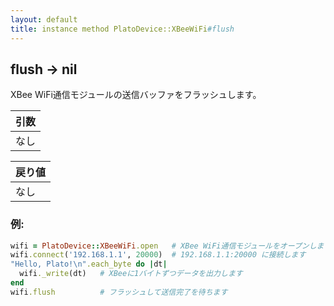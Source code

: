 ```yaml
---
layout: default
title: instance method PlatoDevice::XBeeWiFi#flush
---
```


## flush -> nil

XBee WiFi通信モジュールの送信バッファをフラッシュします。  

|引数|
|:--|
|なし|

|戻り値|
|:--|
|なし|

### 例:
```Ruby
wifi = PlatoDevice::XBeeWiFi.open   # XBee WiFi通信モジュールをオープンします
wifi.connect('192.168.1.1', 20000)  # 192.168.1.1:20000 に接続します
"Hello, Plato!\n".each_byte do |dt|
  wifi._write(dt)   # XBeeに1バイトずつデータを出力します
end
wifi.flush          # フラッシュして送信完了を待ちます
```
